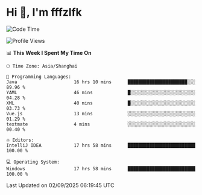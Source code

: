 # Hi 👋, I'm fffzlfk

<!--START_SECTION:waka-->
![Code Time](http://img.shields.io/badge/Code%20Time-1%2C370%20hrs%2059%20mins-blue)

![Profile Views](http://img.shields.io/badge/Profile%20Views-0-blue)

📊 **This Week I Spent My Time On** 

```text
🕑︎ Time Zone: Asia/Shanghai

💬 Programming Languages: 
Java                     16 hrs 10 mins      ██████████████████████░░░   89.96 % 
YAML                     46 mins             █░░░░░░░░░░░░░░░░░░░░░░░░   04.28 % 
XML                      40 mins             █░░░░░░░░░░░░░░░░░░░░░░░░   03.73 % 
Vue.js                   13 mins             ░░░░░░░░░░░░░░░░░░░░░░░░░   01.29 % 
textmate                 4 mins              ░░░░░░░░░░░░░░░░░░░░░░░░░   00.40 % 

🔥 Editors: 
IntelliJ IDEA            17 hrs 58 mins      █████████████████████████   100.00 % 

💻 Operating System: 
Windows                  17 hrs 58 mins      █████████████████████████   100.00 % 
```


 Last Updated on 02/09/2025 06:19:45 UTC
<!--END_SECTION:waka-->

